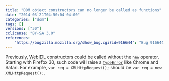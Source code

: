 ```yaml
---
title: "DOM object constructors can no longer be called as functions"
date: "2014-03-21T04:50:04-04:00"
categories: ["dom"]
tags: []
versions: ["30"]
cclicense: "BY-SA 3.0"
references:
    "https://bugzilla.mozilla.org/show_bug.cgi?id=916644": "Bug 916644 – Disallow calling WebIDL constructors as functions on the web"
---
```

Previously, [WebIDL](http://dxr.mozilla.org/mozilla-central/source/dom/webidl/) constructors could be called without the [`new`](https://developer.mozilla.org/en-US/docs/Web/JavaScript/Reference/Operators/new) operator. Starting with Firefox 30, such code will raise a [`TypeError`](https://developer.mozilla.org/en-US/docs/Web/JavaScript/Reference/Global_Objects/TypeError) like Chrome and Safari. For example, `var req = XMLHttpRequest();` should be `var req = new XMLHttpRequest();`.
